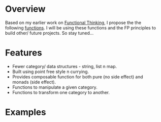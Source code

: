 # Overview
Based on my earlier work on [Functional Thinking](https://github.com/van001/lesscode), I propose the the following [functions](https://github.com/van001/lesscode-fp/blob/master/src/index.js). I will be using these functions and the FP principles to build other/ future projects. So stay tuned...

# Features
- Fewer category/ data structures - string, list n map.
- Built using point free style n currying.
- Provides composable function for both pure (no side effect) and monads (side effect).
- Functions to manipulate a given category.
- Functions to transform one category to another.

# Examples
